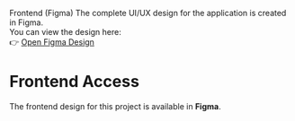 

Frontend (Figma)
The complete UI/UX design for the application is created in Figma.  
You can view the design here:  
👉 [Open Figma Design](https://www.figma.com/make/w5aTPYXb0q5fOrZLhFCbAY/Website-Builder?node-id=0-1&p=f&t=726Qp0nb7HcEjgrH-0&fullscreen=1)

# Frontend Access

The frontend design for this project is available in **Figma**.  
